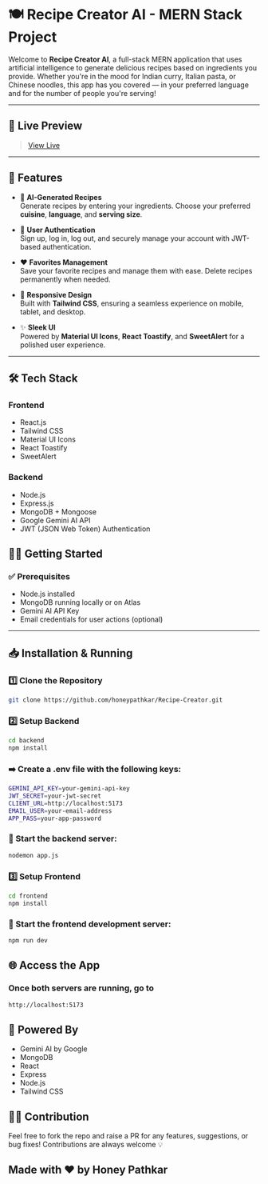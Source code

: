 # 🍽️ Recipe Creator AI - MERN Stack Project

Welcome to **Recipe Creator AI**, a full-stack MERN application that uses artificial intelligence to generate delicious recipes based on ingredients you provide. Whether you're in the mood for Indian curry, Italian pasta, or Chinese noodles, this app has you covered — in your preferred language and for the number of people you're serving!

---

## 🚀 Live Preview
> [View Live](https://recipe-creator-ai.netlify.app/)

---

## 📌 Features

- 🤖 **AI-Generated Recipes**  
  Generate recipes by entering your ingredients. Choose your preferred **cuisine**, **language**, and **serving size**.
  
- 🔐 **User Authentication**  
  Sign up, log in, log out, and securely manage your account with JWT-based authentication.

- ❤️ **Favorites Management**  
  Save your favorite recipes and manage them with ease. Delete recipes permanently when needed.

- 📱 **Responsive Design**  
  Built with **Tailwind CSS**, ensuring a seamless experience on mobile, tablet, and desktop.

- ✨ **Sleek UI**  
  Powered by **Material UI Icons**, **React Toastify**, and **SweetAlert** for a polished user experience.

---

## 🛠️ Tech Stack

### **Frontend**
- React.js
- Tailwind CSS
- Material UI Icons
- React Toastify
- SweetAlert

### **Backend**
- Node.js
- Express.js
- MongoDB + Mongoose
- Google Gemini AI API
- JWT (JSON Web Token) Authentication


## 🧑‍🍳 Getting Started

### ✅ Prerequisites
- Node.js installed
- MongoDB running locally or on Atlas
- Gemini AI API Key
- Email credentials for user actions (optional)

---

## 📥 Installation & Running

### 1️⃣ Clone the Repository

```bash
git clone https://github.com/honeypathkar/Recipe-Creator.git
```

### 2️⃣ Setup Backend
```bash
cd backend
npm install
```

### ➡️ Create a .env file with the following keys:
```bash
GEMINI_API_KEY=your-gemini-api-key
JWT_SECRET=your-jwt-secret
CLIENT_URL=http://localhost:5173
EMAIL_USER=your-email-address
APP_PASS=your-app-password
```

### 🚀 Start the backend server:
```bash
nodemon app.js
```

### 3️⃣ Setup Frontend
```bash
cd frontend
npm install
```

### 🚀 Start the frontend development server:
```bash
npm run dev
```

## 🌐 Access the App
### Once both servers are running, go to
```bash
http://localhost:5173
```

## 🧠 Powered By
- Gemini AI by Google
- MongoDB
- React
- Express
- Node.js
- Tailwind CSS

## 👨‍💻 Contribution
Feel free to fork the repo and raise a PR for any features, suggestions, or bug fixes! Contributions are always welcome 💡

## Made with ❤️  by Honey Pathkar
